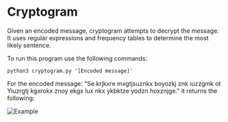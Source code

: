 # Cryptogram
 
Given an encoded message, cryptogram attempts to decrypt the message.  It uses regular expressions and frequency tables to determine the most likely sentence.

  To run this program use the following commands:

    python3 cryptogram.py '[Encoded message]'
  
For the encoded message: "Se krjkxre mxgtjsuznkx boyozkj znk iuzzgmk ot Yiuzrgtj kgxrokx znoy ekgx lux nkx ykbktze yodzn hoxznjge." it returns the following:

![Example](https://raw.githubusercontent.com/zac-ng/Artificial_Intelligence/main/Cryptogram/example.gif)
